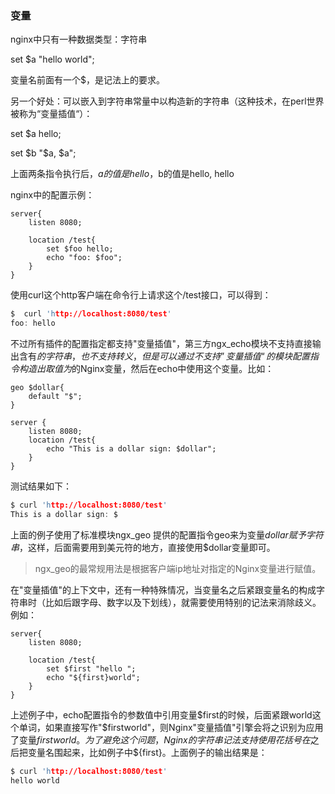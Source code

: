 ### 变量

nginx中只有一种数据类型：字符串

set  $a  "hello world"; 

变量名前面有一个$，是记法上的要求。

另一个好处：可以嵌入到字符串常量中以构造新的字符串（这种技术，在perl世界被称为“变量插值“）：

set  $a  hello;

set $b  "$a,  $a";

上面两条指令执行后，$a的值是hello，$b的值是hello, hello

nginx中的配置示例：

```nginx
server{
    listen 8080;
    
    location /test{
        set $foo hello;
        echo "foo: $foo";
    }
}
```

使用curl这个http客户端在命令行上请求这个/test接口，可以得到：

```c
$  curl 'http://localhost:8080/test'
foo: hello
```

不过所有插件的配置指定都支持"变量插值"，第三方ngx_echo模块不支持直接输出含有$的字符串，也不支持转义，但是可以通过不支持”变量插值“的模块配置指令构造出取值为$的Nginx变量，然后在echo中使用这个变量。比如：

```nginx
geo $dollar{
	default "$";
}

server {
	listen 8080;
    location /test{
        echo "This is a dollar sign: $dollar"; 
    }
}
```

测试结果如下：

```c
$ curl 'http://localhost:8080/test'
This is a dollar sign: $
```

上面的例子使用了标准模块ngx_geo 提供的配置指令geo来为变量$dollar赋予字符串$，这样，后面需要用到美元符的地方，直接使用$dollar变量即可。

> ngx_geo的最常规用法是根据客户端ip地址对指定的Nginx变量进行赋值。

在"变量插值"的上下文中，还有一种特殊情况，当变量名之后紧跟变量名的构成字符串时（比如后跟字母、数字以及下划线），就需要使用特别的记法来消除歧义。例如：

```nginx
server{
    listen 8080;
    
    location /test{
        set $first "hello ";
        echo "${first}world";
    }
}
```

上述例子中，echo配置指令的参数值中引用变量$first的时候，后面紧跟world这个单词，如果直接写作"$firstworld"，则Nginx"变量插值"引擎会将之识别为应用了变量$firstworld。为了避免这个问题，Nginx的字符串记法支持使用花括号在$之后把变量名围起来，比如例子中${first}。上面例子的输出结果是：

```c
$ curl 'http://localhost:8080/test'
hello world
```





